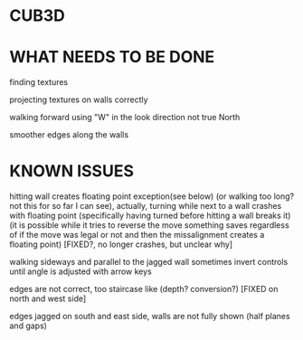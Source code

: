 # CUB3D



#     WHAT NEEDS TO BE DONE

finding textures

projecting textures on walls correctly

walking forward using "W" in the look direction not true North

smoother edges along the walls



#     KNOWN ISSUES
hitting wall creates floating point exception(see below) (or walking too long? not this for so far I can see), actually, turning while next to a wall crashes with floating point
(specifically having turned before hitting a wall breaks it)
(it is possible while it tries to reverse the move something saves regardless of if the move was legal or not and then the missalignment creates a floating point) [FIXED?, no longer crashes, but unclear why]

walking sideways and parallel to the jagged wall sometimes invert controls until angle is adjusted with arrow keys

edges are not correct, too staircase like
(depth? conversion?) [FIXED on north and west side]

edges jagged on south and east side, walls are not fully shown (half planes and gaps)
